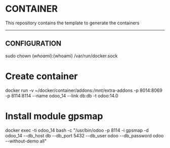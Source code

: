 # CONTAINER

This repository contains the template to generate the containers

------------------

## CONFIGURATION 

sudo chown $(whoami):$(whoami) /var/run/docker.sock

# Create container
docker run -v ~/docker/container/addons:/mnt/extra-addons -p 8014:8069 -p 8114:8114 --name odoo_14 --link db:db -t odoo:14.0 

# Install module gpsmap
docker exec -ti odoo_14 bash -c "/usr/bin/odoo -p 8114 -i gpsmap -d odoo_14 --db_host db --db_port 5432 --db_user odoo --db_password odoo --without-demo all"
